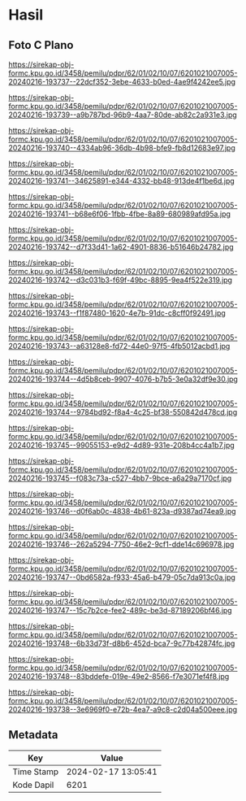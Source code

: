 # Hasil

## Foto C Plano

https://sirekap-obj-formc.kpu.go.id/3458/pemilu/pdpr/62/01/02/10/07/6201021007005-20240216-193737--22dcf352-3ebe-4633-b0ed-4ae9f4242ee5.jpg

https://sirekap-obj-formc.kpu.go.id/3458/pemilu/pdpr/62/01/02/10/07/6201021007005-20240216-193739--a9b787bd-96b9-4aa7-80de-ab82c2a931e3.jpg

https://sirekap-obj-formc.kpu.go.id/3458/pemilu/pdpr/62/01/02/10/07/6201021007005-20240216-193740--4334ab96-36db-4b98-bfe9-fb8d12683e97.jpg

https://sirekap-obj-formc.kpu.go.id/3458/pemilu/pdpr/62/01/02/10/07/6201021007005-20240216-193741--34625891-e344-4332-bb48-913de4f1be6d.jpg

https://sirekap-obj-formc.kpu.go.id/3458/pemilu/pdpr/62/01/02/10/07/6201021007005-20240216-193741--b68e6f06-1fbb-4fbe-8a89-680989afd95a.jpg

https://sirekap-obj-formc.kpu.go.id/3458/pemilu/pdpr/62/01/02/10/07/6201021007005-20240216-193742--d7f33d41-1a62-4901-8836-b51646b24782.jpg

https://sirekap-obj-formc.kpu.go.id/3458/pemilu/pdpr/62/01/02/10/07/6201021007005-20240216-193742--d3c031b3-f69f-49bc-8895-9ea4f522e319.jpg

https://sirekap-obj-formc.kpu.go.id/3458/pemilu/pdpr/62/01/02/10/07/6201021007005-20240216-193743--f1f87480-1620-4e7b-91dc-c8cff0f92491.jpg

https://sirekap-obj-formc.kpu.go.id/3458/pemilu/pdpr/62/01/02/10/07/6201021007005-20240216-193743--a63128e8-fd72-44e0-97f5-4fb5012acbd1.jpg

https://sirekap-obj-formc.kpu.go.id/3458/pemilu/pdpr/62/01/02/10/07/6201021007005-20240216-193744--4d5b8ceb-9907-4076-b7b5-3e0a32df9e30.jpg

https://sirekap-obj-formc.kpu.go.id/3458/pemilu/pdpr/62/01/02/10/07/6201021007005-20240216-193744--9784bd92-f8a4-4c25-bf38-550842d478cd.jpg

https://sirekap-obj-formc.kpu.go.id/3458/pemilu/pdpr/62/01/02/10/07/6201021007005-20240216-193745--99055153-e9d2-4d89-931e-208b4cc4a1b7.jpg

https://sirekap-obj-formc.kpu.go.id/3458/pemilu/pdpr/62/01/02/10/07/6201021007005-20240216-193745--f083c73a-c527-4bb7-9bce-a6a29a7170cf.jpg

https://sirekap-obj-formc.kpu.go.id/3458/pemilu/pdpr/62/01/02/10/07/6201021007005-20240216-193746--d0f6ab0c-4838-4b61-823a-d9387ad74ea9.jpg

https://sirekap-obj-formc.kpu.go.id/3458/pemilu/pdpr/62/01/02/10/07/6201021007005-20240216-193746--262a5294-7750-46e2-9cf1-dde14c696978.jpg

https://sirekap-obj-formc.kpu.go.id/3458/pemilu/pdpr/62/01/02/10/07/6201021007005-20240216-193747--0bd6582a-f933-45a6-b479-05c7da913c0a.jpg

https://sirekap-obj-formc.kpu.go.id/3458/pemilu/pdpr/62/01/02/10/07/6201021007005-20240216-193747--15c7b2ce-fee2-489c-be3d-87189206bf46.jpg

https://sirekap-obj-formc.kpu.go.id/3458/pemilu/pdpr/62/01/02/10/07/6201021007005-20240216-193748--6b33d73f-d8b6-452d-bca7-9c77b42874fc.jpg

https://sirekap-obj-formc.kpu.go.id/3458/pemilu/pdpr/62/01/02/10/07/6201021007005-20240216-193748--83bddefe-019e-49e2-8566-f7e3071ef4f8.jpg

https://sirekap-obj-formc.kpu.go.id/3458/pemilu/pdpr/62/01/02/10/07/6201021007005-20240216-193738--3e6969f0-e72b-4ea7-a9c8-c2d04a500eee.jpg


## Metadata

| Key        | Value               |
| ---------- | ------------------- |
| Time Stamp | 2024-02-17 13:05:41 |
| Kode Dapil | 6201                |



